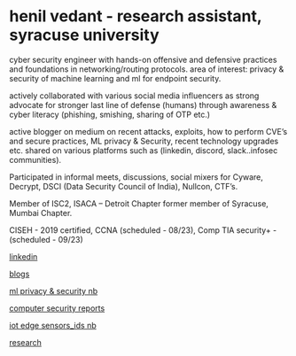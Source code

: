 # henil vedant   - research assistant, syracuse university

cyber security engineer with hands-on offensive and defensive practices and foundations in networking/routing protocols. 
area of interest: privacy & security of machine learning and ml for endpoint security.


actively collaborated with various social media influencers as strong advocate for stronger last line of defense (humans) through awareness & cyber literacy (phishing, smishing, sharing of OTP etc.) 

active blogger on medium on recent attacks, exploits, how to perform CVE’s and secure practices, ML privacy & Security, recent technology upgrades etc. shared on various platforms such as (linkedin, discord, slack..infosec communities). 

Participated in informal meets, discussions, social mixers for Cyware, Decrypt, DSCI (Data Security Council of India), Nullcon, CTF’s.   

Member of ISC2, ISACA – Detroit Chapter
former member of Syracuse, Mumbai Chapter.


CISEH - 2019 certified, CCNA (scheduled - 08/23), Comp TIA security+ - (scheduled - 09/23)

[linkedin](https://www.linkedin.com/in/henil-vedant/)


[blogs](https://medium.com/@hhv8051)


[ml privacy & security nb](https://github.com/Henilv/MachineLearning_Privacy-Security)


[computer security reports](https://github.com/Henilv/Computer_Security-attacks)


[iot edge sensors_ids nb](https://github.com/Henilv/IoT-app_sec/tree/main)


[research](https://link.springer.com/chapter/10.1007/978-981-16-6285-0_24)



